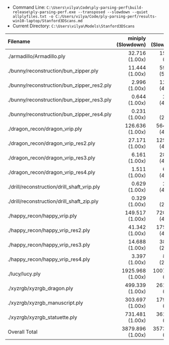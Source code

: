* Command Line: `C:\Users\vilya\Code\ply-parsing-perf\build-release\ply-parsing-perf.exe --transposed --slowdown --quiet allplyfiles.txt -o C:/Users/vilya/Code/ply-parsing-perf/results-win10-laptop/Stanford3DScans.md`
* Current Directory: `C:\Users\vilya\Models\Stanford3DScans`

| Filename                                    |      miniply (Slowdown) |       happly (Slowdown) |      tinyply (Slowdown) |         rply (Slowdown) |      msh_ply (Slowdown) |
| :------------------------------------------ | ----------------------: | ----------------------: | ----------------------: | ----------------------: | ----------------------: |
| ./armadillo/Armadillo.ply                   |       32.716    (1.00x) |      158.244    (4.84x) |      156.863    (4.79x) |       59.163    (1.81x) |       failed            |
| ./bunny/reconstruction/bun_zipper.ply       |       11.444    (1.00x) |      595.489   (52.04x) |      306.035   (26.74x) |       55.921    (4.89x) |       72.220    (6.31x) |
| ./bunny/reconstruction/bun_zipper_res2.ply  |        2.996    (1.00x) |      120.001   (40.05x) |       70.324   (23.47x) |       12.413    (4.14x) |       15.812    (5.28x) |
| ./bunny/reconstruction/bun_zipper_res3.ply  |        0.644    (1.00x) |       27.387   (42.55x) |       17.075   (26.53x) |        2.860    (4.44x) |        3.607    (5.60x) |
| ./bunny/reconstruction/bun_zipper_res4.ply  |        0.231    (1.00x) |        6.579   (28.50x) |        3.960   (17.16x) |        0.858    (3.72x) |        0.887    (3.84x) |
| ./dragon_recon/dragon_vrip.ply              |      126.636    (1.00x) |     5649.458   (44.61x) |     3526.593   (27.85x) |      524.761    (4.14x) |      737.118    (5.82x) |
| ./dragon_recon/dragon_vrip_res2.ply         |       27.171    (1.00x) |     1256.888   (46.26x) |      802.864   (29.55x) |      123.087    (4.53x) |      165.197    (6.08x) |
| ./dragon_recon/dragon_vrip_res3.ply         |        6.161    (1.00x) |      284.904   (46.25x) |      177.568   (28.82x) |       28.447    (4.62x) |       37.221    (6.04x) |
| ./dragon_recon/dragon_vrip_res4.ply         |        1.511    (1.00x) |       63.717   (42.18x) |       40.479   (26.79x) |        6.916    (4.58x) |        8.151    (5.40x) |
| ./drill/reconstruction/drill_shaft_vrip.ply |        0.629    (1.00x) |       25.478   (40.49x) |       15.004   (23.85x) |        2.632    (4.18x) |        3.363    (5.34x) |
| ./drill/reconstruction/drill_shaft_zip.ply  |        0.329    (1.00x) |        9.768   (29.70x) |        5.685   (17.29x) |        1.155    (3.51x) |        1.448    (4.40x) |
| ./happy_recon/happy_vrip.ply                |      149.517    (1.00x) |     7202.881   (48.17x) |     4365.140   (29.19x) |      677.590    (4.53x) |      933.609    (6.24x) |
| ./happy_recon/happy_vrip_res2.ply           |       41.342    (1.00x) |     1757.092   (42.50x) |     1134.368   (27.44x) |      182.024    (4.40x) |      242.609    (5.87x) |
| ./happy_recon/happy_vrip_res3.ply           |       14.688    (1.00x) |      388.747   (26.47x) |      263.566   (17.94x) |       39.217    (2.67x) |       54.767    (3.73x) |
| ./happy_recon/happy_vrip_res4.ply           |        3.397    (1.00x) |       86.569   (25.48x) |       57.650   (16.97x) |        8.756    (2.58x) |       12.600    (3.71x) |
| ./lucy/lucy.ply                             |     1925.968    (1.00x) |    10072.164    (5.23x) |    10364.650    (5.38x) |     4663.201    (2.42x) |     3905.899    (2.03x) |
| ./xyzrgb/xyzrgb_dragon.ply                  |      499.339    (1.00x) |     2614.767    (5.24x) |     2705.829    (5.42x) |     1185.571    (2.37x) |     1016.125    (2.03x) |
| ./xyzrgb/xyzrgb_manuscript.ply              |      303.697    (1.00x) |     1793.980    (5.91x) |     2101.659    (6.92x) |      796.154    (2.62x) |      612.376    (2.02x) |
| ./xyzrgb/xyzrgb_statuette.ply               |      731.481    (1.00x) |     3616.877    (4.94x) |     3693.359    (5.05x) |     1657.317    (2.27x) |     1408.124    (1.93x) |
| Overall Total                               |     3879.896    (1.00x) |    35730.991    (9.21x) |    29808.671    (7.68x) |    10028.043    (2.58x) |       failed            |

